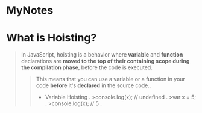 # MyNotes
# What is Hoisting?
>In JavaScript, hoisting is a behavior where **variable** and **function** declarations are **moved to the top of their containing scope during the compilation phase**, before the code is executed. 
>>This means that you can use a variable or a function in your code **before** it's  **declared** in the source code..
>> * Variable Hoisting .
    >console.log(x); // undefined .
    >var x = 5; .
    >console.log(x); // 5 .





